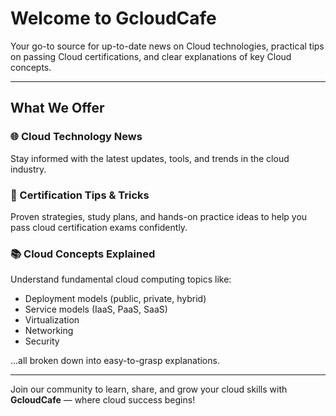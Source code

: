 # Welcome to GcloudCafe

Your go-to source for up-to-date news on Cloud technologies, practical tips on passing Cloud certifications, and clear explanations of key Cloud concepts.

---

## What We Offer

### 🌐 Cloud Technology News  
Stay informed with the latest updates, tools, and trends in the cloud industry.

### 🎯 Certification Tips & Tricks  
Proven strategies, study plans, and hands-on practice ideas to help you pass cloud certification exams confidently.

### 📚 Cloud Concepts Explained  
Understand fundamental cloud computing topics like:
- Deployment models (public, private, hybrid)
- Service models (IaaS, PaaS, SaaS)
- Virtualization
- Networking
- Security

...all broken down into easy-to-grasp explanations.

---

Join our community to learn, share, and grow your cloud skills with **GcloudCafe** — where cloud success begins!
